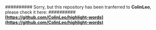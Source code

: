 ########## Sorry, but this repository has been tranferred to **ColinLeo**, please check it here:
########## **[https://github.com/ColinLeo/highlight-words](https://github.com/ColinLeo/highlight-words)**
